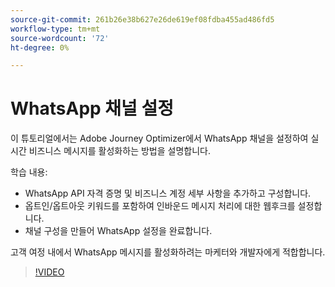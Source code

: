 ```yaml
---
source-git-commit: 261b26e38b627e26de619ef08fdba455ad486fd5
workflow-type: tm+mt
source-wordcount: '72'
ht-degree: 0%

---
```

# WhatsApp 채널 설정

이 튜토리얼에서는 Adobe Journey Optimizer에서 WhatsApp 채널을 설정하여 실시간 비즈니스 메시지를 활성화하는 방법을 설명합니다.

학습 내용:

* WhatsApp API 자격 증명 및 비즈니스 계정 세부 사항을 추가하고 구성합니다.
* 옵트인/옵트아웃 키워드를 포함하여 인바운드 메시지 처리에 대한 웹후크를 설정합니다.
* 채널 구성을 만들어 WhatsApp 설정을 완료합니다.

고객 여정 내에서 WhatsApp 메시지를 활성화하려는 마케터와 개발자에게 적합합니다.

>[!VIDEO](https://video.tv.adobe.com/v/3470268/?learn=on&enablevpops)
